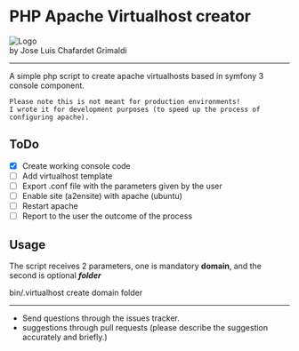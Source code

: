 # PHP Apache Virtualhost creator

![Logo](http://i.imgur.com/dzfZcU7.png?1)  
by Jose Luis Chafardet Grimaldi
***
A simple php script to create apache virtualhosts based in symfony 3 console component.

```
Please note this is not meant for production environments! 
I wrote it for development purposes (to speed up the process of configuring apache).
```

## ToDo
- [x] Create working console code
- [ ] Add virtualhost template
- [ ] Export .conf file with the parameters given by the user
- [ ] Enable site (a2ensite) with apache (ubuntu)
- [ ] Restart apache
- [ ] Report to the user the outcome of the process

## Usage

The script receives 2 parameters, one is mandatory **domain**, and the second is optional _**folder**_

bin/.virtualhost create domain folder

***

* Send questions through the issues tracker.
* suggestions through pull requests (please describe the suggestion accurately and briefly.)


